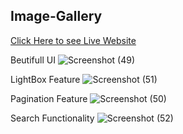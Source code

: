 
## Image-Gallery



[Click Here to see Live Website](https://image-gallery-updated.vercel.app/)  

Beutifull UI
![Screenshot (49)](https://user-images.githubusercontent.com/113746515/235039158-a5731a88-5c0c-4623-be9e-83440326507f.png)

LightBox Feature
![Screenshot (51)](https://user-images.githubusercontent.com/113746515/235039543-e0e8bfa4-56f5-4bcc-9c1a-ee54358a896b.png)

Pagination Feature
![Screenshot (50)](https://user-images.githubusercontent.com/113746515/235039146-c54df686-248c-4cc6-b613-f8574e791fe0.png)

Search Functionality
![Screenshot (52)](https://user-images.githubusercontent.com/113746515/235039782-a3ee06cc-4bc0-4a17-af57-118871e371a1.png)

